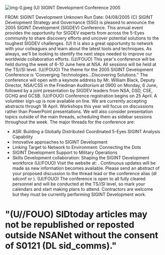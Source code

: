 ![img-0.jpeg](img-0.jpeg)
(U) SIGINT Development Conference 2005

FROM: SIGINT Development
Unknown
Run Date: 04/08/2005
(C) SIGINT Development Strategy and Governance (SSG) is pleased to announce the 2005 SIGINT Development (SIGDEV) Conference. This annual event provides the opportunity for SIGDEV experts from across the 5-Eyes community to share discovery efforts and uncover potential solutions to the toughest SIGDEV challenges.
(U) It is also a great opportunity to network with your colleagues and learn about the latest tools and techniques. As always, we'll be looking to identify the next steps needed to improve our worldwide collaboration efforts.
(U//FOUO) This year's conference will be held during the week of 6-10 June here at NSA. All sessions will be held at the TS//SI level.
(U//FOUO) The theme for the 2005 SIGINT Development Conference is 'Converging Technologies...Discovering Solutions." The conference will open with a keynote address by Mr. William Black, Deputy Director, NSA/CSS in the Friedman Auditorium at 0900 on Monday, 6 June, followed by a joint presentation by SIGDEV leaders from NSA, DSD, CSE, GCHQ and GCSB.
(U//FOUO) Conference registration begins on 25 April. A volunteer sign-up is now available on line. We are currently accepting abstracts through 18 April. Workshops this year will focus on discussions rather than PowerPoint presentations. We will also consider presentation topics outside of the main threads, scheduling them as sidebar sessions throughout the week. The major threads for the conference are:

- ASR: Building a Globally Distributed Coordinated 5-Eyes SIGINT Analysis Capability
- Innovative approaches to SIGINT Development
- Linking Target to Network to Environment: Connecting the Dots
- SIGINT Development Support to Military Operations
- Skills Development collaboration: Shaping the SIGINT Development workforce
(U//FOUO) Visit the website at: . Continuous updates will be made as new information becomes available. Please send an abstract of your proposed discussion to the thread lead or the conference alias (dl sdconf or ).
(U//FOUO) The conference is open to all fully cleared personnel and will be conducted at the TS//SI level, so mark your calendars and start making plans to attend. Contractors are welcome but they must be currently performing SIGINT Development work.


# "(U//FOUO) SIDtoday articles may not be republished or reposted outside NSANet without the consent of S0121 (DL sid_comms)."
